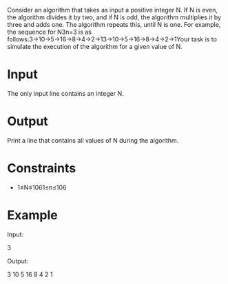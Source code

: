 Consider an algorithm that takes as input a positive integer N. If N is even, the algorithm divides it by two, and if N is odd, the algorithm multiplies it by three and adds one. The algorithm repeats this, until N is one. For example, the sequence for N3n=3 is as follows:3→10→5→16→8→4→2→13→10→5→16→8→4→2→1Your task is to simulate the execution of the algorithm for a given value of N.

# Input

The only input line contains an integer N.

# Output

Print a line that contains all values of N during the algorithm.

# Constraints

- 1≤N≤1061≤n≤106

# Example

Input:

3

Output:

3 10 5 16 8 4 2 1
